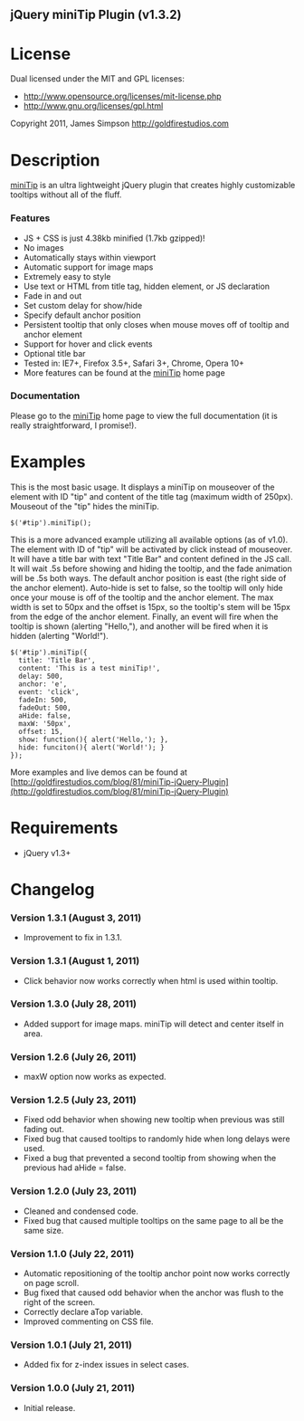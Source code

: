 jQuery miniTip Plugin (v1.3.2)
---------------------

License
========
Dual licensed under the MIT and GPL licenses:

* http://www.opensource.org/licenses/mit-license.php
* http://www.gnu.org/licenses/gpl.html

Copyright 2011, James Simpson
http://goldfirestudios.com

Description
===========
[miniTip](http://goldfirestudios.com/blog/81/miniTip-jQuery-Plugin) is an ultra lightweight jQuery plugin that creates highly customizable tooltips without all of the fluff.

### Features  ###

* JS + CSS is just 4.38kb minified (1.7kb gzipped)!
* No images
* Automatically stays within viewport
* Automatic support for image maps
* Extremely easy to style
* Use text or HTML from title tag, hidden element, or JS declaration
* Fade in and out
* Set custom delay for show/hide
* Specify default anchor position
* Persistent tooltip that only closes when mouse moves off of tooltip and anchor element
* Support for hover and click events
* Optional title bar
* Tested in: IE7+, Firefox 3.5+, Safari 3+, Chrome, Opera 10+
* More features can be found at the [miniTip](http://goldfirestudios.com/blog/81/miniTip-jQuery-Plugin) home page

### Documentation ###

Please go to the [miniTip](http://goldfirestudios.com/blog/81/miniTip-jQuery-Plugin) home page to view the full documentation (it is really straightforward, I promise!).

Examples
========
This is the most basic usage. It displays a miniTip on mouseover of the element with ID "tip" and content of the title tag (maximum width of 250px). Mouseout of the "tip" hides the miniTip.

    $('#tip').miniTip();

This is a more advanced example utilizing all available options (as of v1.0). The element with ID of "tip" will be activated by click instead of mouseover. It will have a title bar with text "Title Bar" and content defined in the JS call. It will wait .5s before showing and hiding the tooltip, and the fade animation will be .5s both ways. The default anchor position is east (the right side of the anchor element). Auto-hide is set to false, so the tooltip will only hide once your mouse is off of the tooltip and the anchor element. The max width is set to 50px and the offset is 15px, so the tooltip's stem will be 15px from the edge of the anchor element. Finally, an event will fire when the tooltip is shown (alerting "Hello,"), and another will be fired when it is hidden (alerting "World!").

    $('#tip').miniTip({
      title: 'Title Bar',
      content: 'This is a test miniTip!',
      delay: 500,
      anchor: 'e',
      event: 'click',
      fadeIn: 500,
      fadeOut: 500,
      aHide: false,
      maxW: '50px',
      offset: 15,
      show: function(){ alert('Hello,'); },
      hide: funciton(){ alert('World!'); }
    });

More examples and live demos can be found at [http://goldfirestudios.com/blog/81/miniTip-jQuery-Plugin](http://goldfirestudios.com/blog/81/miniTip-jQuery-Plugin)

Requirements
============
* jQuery v1.3+

Changelog
============
### Version 1.3.1 (August 3, 2011) ###
* Improvement to fix in 1.3.1.

### Version 1.3.1 (August 1, 2011) ###
* Click behavior now works correctly when html is used within tooltip.

### Version 1.3.0 (July 28, 2011) ###
* Added support for image maps. miniTip will detect and center itself in area.

### Version 1.2.6 (July 26, 2011) ###
* maxW option now works as expected.

### Version 1.2.5 (July 23, 2011) ###
* Fixed odd behavior when showing new tooltip when previous was still fading out.
* Fixed bug that caused tooltips to randomly hide when long delays were used.
* Fixed a bug that prevented a second tooltip from showing when the previous had aHide = false.

### Version 1.2.0 (July 23, 2011) ###
* Cleaned and condensed code.
* Fixed bug that caused multiple tooltips on the same page to all be the same size.

### Version 1.1.0 (July 22, 2011) ###
* Automatic repositioning of the tooltip anchor point now works correctly on page scroll.
* Bug fixed that caused odd behavior when the anchor was flush to the right of the screen.
* Correctly declare aTop variable.
* Improved commenting on CSS file.

### Version 1.0.1 (July 21, 2011) ###
* Added fix for z-index issues in select cases.

### Version 1.0.0 (July 21, 2011) ###
* Initial release.